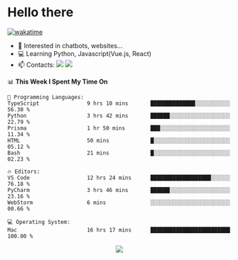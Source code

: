 # Hello there

[![wakatime](https://wakatime.com/badge/user/018bd4cf-9224-4729-b4f3-31fc6a93ca34.svg)](https://wakatime.com/@flamescoder)

- 👀 Interested in chatbots, websites...
- 💻 Learning Python, Javascript(Vue.js, React)
- 📫 Contacts: <a href="https://t.me/FlameCoder0_0" target="_blank"><img src="https://img.shields.io/badge/telegram-0088cc?logo=telegram&logoColor=white"/></a> <a href="https://discord.gg/3wt8QRndjm" target="_blank"><img src="https://img.shields.io/badge/discord-5865F2?logo=discord&logoColor=white"/></a>

<!--START_SECTION:waka-->
📊 **This Week I Spent My Time On** 

```text
💬 Programming Languages: 
TypeScript               9 hrs 10 mins       ██████████████░░░░░░░░░░░   56.30 % 
Python                   3 hrs 42 mins       ██████░░░░░░░░░░░░░░░░░░░   22.79 % 
Prisma                   1 hr 50 mins        ███░░░░░░░░░░░░░░░░░░░░░░   11.34 % 
HTML                     50 mins             █░░░░░░░░░░░░░░░░░░░░░░░░   05.12 % 
Bash                     21 mins             █░░░░░░░░░░░░░░░░░░░░░░░░   02.23 % 

🔥 Editors: 
VS Code                  12 hrs 24 mins      ███████████████████░░░░░░   76.18 % 
PyCharm                  3 hrs 46 mins       ██████░░░░░░░░░░░░░░░░░░░   23.16 % 
WebStorm                 6 mins              ░░░░░░░░░░░░░░░░░░░░░░░░░   00.66 % 

💻 Operating System: 
Mac                      16 hrs 17 mins      █████████████████████████   100.00 % 
```


<!--END_SECTION:waka-->

<div align="center">
  <img src="https://komarev.com/ghpvc/?username=FlamesC0der&style=flat-square&color=red"/>
</div>
